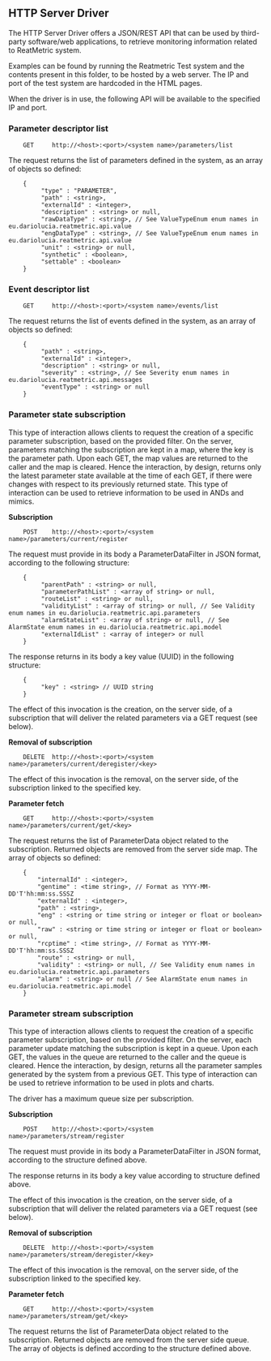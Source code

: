 ## HTTP Server Driver

The HTTP Server Driver offers a JSON/REST API that can be used by third-party software/web applications, to retrieve monitoring
information related to ReatMetric system.

Examples can be found by running the Reatmetric Test system and the contents present in this folder, to be hosted by a web server.
The IP and port of the test system are hardcoded in the HTML pages.

When the driver is in use, the following API will be available to the specified IP and port.

### Parameter descriptor list

~~~
    GET     http://<host>:<port>/<system name>/parameters/list
~~~

The request returns the list of parameters defined in the system, as an array of objects so defined:

~~~
    {
         "type" : "PARAMETER",
         "path" : <string>,
         "externalId" : <integer>,
         "description" : <string> or null,
         "rawDataType" : <string>, // See ValueTypeEnum enum names in eu.dariolucia.reatmetric.api.value
         "engDataType" : <string>, // See ValueTypeEnum enum names in eu.dariolucia.reatmetric.api.value
         "unit" : <string> or null,
         "synthetic" : <boolean>,
         "settable" : <boolean>
    }
~~~

### Event descriptor list

~~~
    GET     http://<host>:<port>/<system name>/events/list
~~~

The request returns the list of events defined in the system, as an array of objects so defined:

~~~
    {
         "path" : <string>,
         "externalId" : <integer>,
         "description" : <string> or null,
         "severity" : <string>, // See Severity enum names in eu.dariolucia.reatmetric.api.messages
         "eventType" : <string> or null
    }
~~~

### Parameter state subscription

This type of interaction allows clients to request the creation of a specific parameter subscription, based on the provided filter. 
On the server, parameters matching the subscription are kept in a map, where the key is the parameter path. Upon each GET, the map values 
are returned to the caller and the map is cleared. Hence the interaction, by design, returns only the latest parameter
state available at the time of each GET, if there were changes with respect to its previously returned state. This type
of interaction can be used to retrieve information to be used in ANDs and mimics. 

**Subscription**
~~~
    POST    http://<host>:<port>/<system name>/parameters/current/register
~~~

The request must provide in its body a ParameterDataFilter in JSON format, according to the following structure:

~~~
    {
         "parentPath" : <string> or null,
         "parameterPathList" : <array of string> or null,
         "routeList" : <string> or null,
         "validityList" : <array of string> or null, // See Validity enum names in eu.dariolucia.reatmetric.api.parameters
         "alarmStateList" : <array of string> or null, // See AlarmState enum names in eu.dariolucia.reatmetric.api.model
         "externalIdList" : <array of integer> or null
    }
~~~

The response returns in its body a key value (UUID) in the following structure:

~~~
    {
         "key" : <string> // UUID string
    }
~~~

The effect of this invocation is the creation, on the server side, of a subscription that will deliver the related 
parameters via a GET request (see below).

**Removal of subscription**
~~~
    DELETE  http://<host>:<port>/<system name>/parameters/current/deregister/<key>
~~~

The effect of this invocation is the removal, on the server side, of the subscription linked to the specified key.

**Parameter fetch**
~~~
    GET     http://<host>:<port>/<system name>/parameters/current/get/<key>
~~~

The request returns the list of ParameterData object related to the subscription. Returned objects are removed from the 
server side map. The array of objects so defined:

~~~
    {
        "internalId" : <integer>,
        "gentime" : <time string>, // Format as YYYY-MM-DD'T'hh:mm:ss.SSSZ
        "externalId" : <integer>, 
        "path" : <string>, 
        "eng" : <string or time string or integer or float or boolean> or null,
        "raw" : <string or time string or integer or float or boolean> or null,
        "rcptime" : <time string>, // Format as YYYY-MM-DD'T'hh:mm:ss.SSSZ
        "route" : <string> or null,
        "validity" : <string> or null, // See Validity enum names in eu.dariolucia.reatmetric.api.parameters
        "alarm" : <string> or null // See AlarmState enum names in eu.dariolucia.reatmetric.api.model
    }
~~~

### Parameter stream subscription

This type of interaction allows clients to request the creation of a specific parameter subscription, based on the provided filter.
On the server, each parameter update matching the subscription is kept in a queue. Upon each GET, the values in the queue 
are returned to the caller and the queue is cleared. Hence the interaction, by design, returns all the parameter samples
generated by the system from a previous GET. This type of interaction can be used to retrieve information to be used in 
plots and charts. 

The driver has a maximum queue size per subscription.

**Subscription**
~~~
    POST    http://<host>:<port>/<system name>/parameters/stream/register
~~~

The request must provide in its body a ParameterDataFilter in JSON format, according to the structure defined above.

The response returns in its body a key value according to structure defined above.

The effect of this invocation is the creation, on the server side, of a subscription that will deliver the related 
parameters via a GET request (see below).

**Removal of subscription**
~~~
    DELETE  http://<host>:<port>/<system name>/parameters/stream/deregister/<key>
~~~

The effect of this invocation is the removal, on the server side, of the subscription linked to the specified key.

**Parameter fetch**
~~~
    GET     http://<host>:<port>/<system name>/parameters/stream/get/<key>
~~~

The request returns the list of ParameterData object related to the subscription. Returned objects are removed from the 
server side queue. The array of objects is defined according to the structure defined above.


